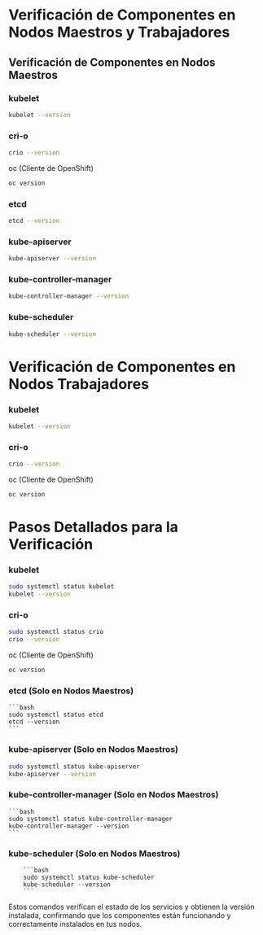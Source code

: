 # Verificación de Componentes en Nodos Maestros y Trabajadores

## Verificación de Componentes en Nodos Maestros

### kubelet

```bash
kubelet --version
```

### cri-o

```bash
crio --version
```


oc (Cliente de OpenShift)


```bash
oc version
```

### etcd

```bash
etcd --version
```

### kube-apiserver

```bash
kube-apiserver --version
```

### kube-controller-manager

```bash
kube-controller-manager --version
```

### kube-scheduler

```bash
kube-scheduler --version
```
# Verificación de Componentes en Nodos Trabajadores

### kubelet

```bash
kubelet --version
```

### cri-o

```bash
crio --version
```

oc (Cliente de OpenShift)

```bash
oc version
```

# Pasos Detallados para la Verificación

### kubelet

```bash
sudo systemctl status kubelet
kubelet --version
```

### cri-o

```bash
sudo systemctl status crio
crio --version
```

oc (Cliente de OpenShift)

```bash
oc version
```

### etcd (Solo en Nodos Maestros)
    
    ```bash
    sudo systemctl status etcd
    etcd --version
    ```


### kube-apiserver (Solo en Nodos Maestros)

```bash
sudo systemctl status kube-apiserver
kube-apiserver --version
```

### kube-controller-manager (Solo en Nodos Maestros)
    
    ```bash
    sudo systemctl status kube-controller-manager
    kube-controller-manager --version
    ```

### kube-scheduler (Solo en Nodos Maestros)
        
        ```bash
        sudo systemctl status kube-scheduler
        kube-scheduler --version
        ```

Estos comandos verifican el estado de los servicios y obtienen la versión instalada, confirmando que los componentes están funcionando y correctamente instalados en tus nodos.


